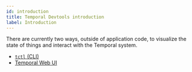 ```yaml
---
id: introduction
title: Temporal Devtools introduction
label: Introduction
---
```


There are currently two ways, outside of application code, to visualize the state of things and interact with the Temporal system.

- [`tctl` (CLI)](/tctl)
- [Temporal Web UI](/devtools/web-ui)
